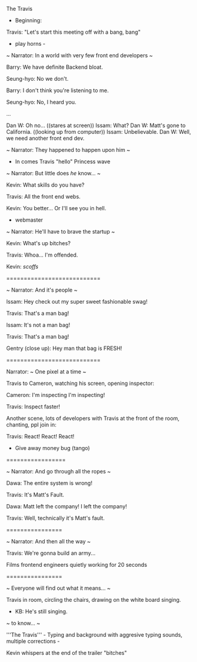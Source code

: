 The Travis

- Beginning: 

Travis: "Let's start this meeting off with a bang, bang"

- play horns -

~ Narrator: In a world with very few front end developers ~

Barry: We have definite Backend bloat.

Seung-hyo: No we don't.

Barry: I don't think you're listening to me.

Seung-hyo: No, I heard you.


...


Dan W: Oh no... ((stares at screen))
Issam: What?
Dan W: Matt's gone to California. ((looking up from computer))
Issam: Unbelievable.
Dan W: Well, we need another front end dev.


~ Narrator: They happened to happen upon him ~

- In comes Travis "hello" Princess wave

~ Narrator: But little does _he_ know... ~

Kevin: What skills do you have?

Travis: All the front end webs.

Kevin: You better... Or I'll see you in hell.


* webmaster


~ Narrator: He'll have to brave the startup ~

Kevin: What's up bitches?

Travis: Whoa... I'm offended.

Kevin: *scoffs*


===========================

~ Narrator: And it's people ~

Issam: Hey check out my super sweet fashionable swag!

Travis: That's a man bag!

Issam: It's not a man bag!

Travis: That's a man bag!

Gentry (close up): Hey man that bag is FRESH!

===========================


Narrator: ~ One pixel at a time ~

Travis to Cameron, watching his screen, opening inspector:

Cameron: I'm inspecting I'm inspecting!

Travis: Inspect faster!

Another scene, lots of developers with Travis at the front of the room, chanting, ppl join in:

Travis: React! React! React!


* Give away money bug (tango)

=================

~ Narrator: And go through all the ropes ~

Dawa: The entire system is wrong!

Travis: It's Matt's Fault.

Dawa: Matt left the company! I left the company!

Travis: Well, technically it's Matt's fault.

================

~ Narrator: And then all the way ~

Travis: We're gonna build an army...

Films frontend engineers quietly working for 20 seconds


================

~ Everyone will find out what it means... ~

Travis in room, circling the chairs, drawing on the white board singing.

- KB: He's still singing.

~ to know... ~

'''The Travis''' - Typing and background with aggresive typing sounds, multiple corrections -

Kevin whispers at the end of the trailer "bitches"
